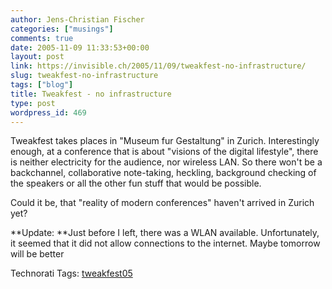 ```yaml
---
author: Jens-Christian Fischer
categories: ["musings"]
comments: true
date: 2005-11-09 11:33:53+00:00
layout: post
link: https://invisible.ch/2005/11/09/tweakfest-no-infrastructure/
slug: tweakfest-no-infrastructure
tags: ["blog"]
title: Tweakfest - no infrastructure
type: post
wordpress_id: 469
---
```



Tweakfest takes places in "Museum fur Gestaltung" in Zurich. Interestingly enough, at a conference that is about "visions of the digital lifestyle", there is neither electricity for the audience, nor wireless LAN.  So there won't be a backchannel, collaborative note-taking, heckling, background checking of the speakers or all the other fun stuff that would be possible.



Could it be, that "reality of modern conferences" haven't arrived in Zurich yet?



**Update: **Just before I left, there was a WLAN available. Unfortunately, it seemed that it did not allow connections to the internet. Maybe tomorrow will be better





Technorati Tags: [tweakfest05](https://technorati.com/tag/tweakfest05)

